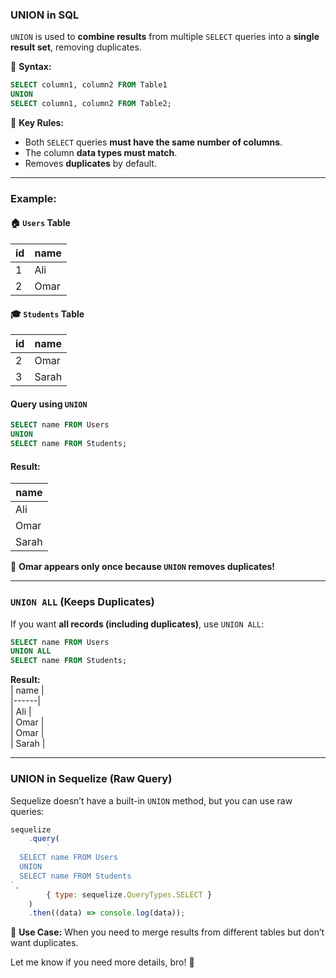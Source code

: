 ### **UNION in SQL**

`UNION` is used to **combine results** from multiple `SELECT` queries into a **single result set**, removing duplicates.

🔹 **Syntax:**

```sql
SELECT column1, column2 FROM Table1
UNION
SELECT column1, column2 FROM Table2;
```

🔹 **Key Rules:**

-   Both `SELECT` queries **must have the same number of columns**.
-   The column **data types must match**.
-   Removes **duplicates** by default.

---

### **Example:**

#### 🏠 `Users` Table

| id  | name |
| --- | ---- |
| 1   | Ali  |
| 2   | Omar |

#### 🎓 `Students` Table

| id  | name  |
| --- | ----- |
| 2   | Omar  |
| 3   | Sarah |

#### **Query using `UNION`**

```sql
SELECT name FROM Users
UNION
SELECT name FROM Students;
```

#### **Result:**

| name  |
| ----- |
| Ali   |
| Omar  |
| Sarah |

🚀 **Omar appears only once because `UNION` removes duplicates!**

---

### **`UNION ALL` (Keeps Duplicates)**

If you want **all records (including duplicates)**, use `UNION ALL`:

```sql
SELECT name FROM Users
UNION ALL
SELECT name FROM Students;
```

**Result:**  
| name |  
|------|  
| Ali |  
| Omar |  
| Omar |  
| Sarah |

---

### **UNION in Sequelize (Raw Query)**

Sequelize doesn’t have a built-in `UNION` method, but you can use raw queries:

```js
sequelize
    .query(
        `
  SELECT name FROM Users  
  UNION  
  SELECT name FROM Students
`,
        { type: sequelize.QueryTypes.SELECT }
    )
    .then((data) => console.log(data));
```

📌 **Use Case:** When you need to merge results from different tables but don’t want duplicates.

Let me know if you need more details, bro! 🚀
